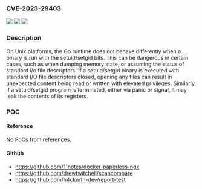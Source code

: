 ### [CVE-2023-29403](https://cve.mitre.org/cgi-bin/cvename.cgi?name=CVE-2023-29403)
![](https://img.shields.io/static/v1?label=Product&message=runtime&color=blue)
![](https://img.shields.io/static/v1?label=Version&message=0%3C%201.19.10%20&color=brighgreen)
![](https://img.shields.io/static/v1?label=Vulnerability&message=CWE-642%3A%20External%20Control%20of%20Critical%20State%20Data&color=brighgreen)

### Description

On Unix platforms, the Go runtime does not behave differently when a binary is run with the setuid/setgid bits. This can be dangerous in certain cases, such as when dumping memory state, or assuming the status of standard i/o file descriptors. If a setuid/setgid binary is executed with standard I/O file descriptors closed, opening any files can result in unexpected content being read or written with elevated privileges. Similarly, if a setuid/setgid program is terminated, either via panic or signal, it may leak the contents of its registers.

### POC

#### Reference
No PoCs from references.

#### Github
- https://github.com/11notes/docker-paperless-ngx
- https://github.com/drewtwitchell/scancompare
- https://github.com/h4ckm1n-dev/report-test

